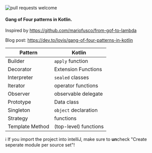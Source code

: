 ![pull requests welcome](https://img.shields.io/badge/pull_requests-welcome-green.svg)

#### Gang of Four patterns in Kotlin.  

Inspired by https://github.com/mariofusco/from-gof-to-lambda  

Blog post: https://dev.to/lovis/gang-of-four-patterns-in-kotlin

| Pattern | Kotlin |
| --- | --- |
| Builder   | `apply` function |
| Decorator | Extension Functions |
| Interpreter | `sealed` classes |
| Iterator | operator functions |
| Observer | observable delegate | 
| Prototype | Data class | 
| Singleton | `object` declaration |
| Strategy | functions |
| Template Method | (top-level) functions |

ℹ️ If you import the project into intelliJ, make sure to **un**check "Create seperate module per source set"!

